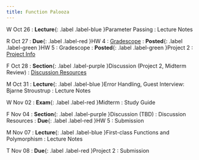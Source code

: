 ```yaml
---
title: Function Palooza
---
```


W Oct 26
: **Lecture**{: .label .label-blue }Parameter Passing
  : Lecture Notes

R Oct 27
: **Due**{: .label .label-red }HW 4
  : [Gradescope](https://www.gradescope.com/courses/444425/assignments/2368706)
: **Posted**{: .label .label-green }HW 5
  : Gradescope
: **Posted**{: .label .label-green }Project 2
  : [Project Info]({{site.baseurl}}/projects)

F Oct 28
: **Section**{: .label .label-purple }Discussion (Project 2, Midterm Review)
  : [Discussion Resources](https://drive.google.com/drive/folders/1TBOqhuq2-JFEcW0KNkbnC6UXtpGUsATe)

M Oct 31
: **Lecture**{: .label .label-blue }Error Handling, Guest Interview: Bjarne Stroustrup
  : Lecture Notes

W Nov 02
: **Exam**{: .label .label-red }Midterm
  : Study Guide

F Nov 04
: **Section**{: .label .label-purple }Discussion (TBD)
  : Discussion Resources
: **Due**{: .label .label-red }HW 5
  : Submission

M Nov 07
: **Lecture**{: .label .label-blue }First-class Functions and Polymorphism
  : Lecture Notes

T Nov 08
: **Due**{: .label .label-red }Project 2
  : Submission
